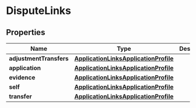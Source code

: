 

# DisputeLinks


## Properties

| Name | Type | Description | Notes |
|------------ | ------------- | ------------- | -------------|
|**adjustmentTransfers** | [**ApplicationLinksApplicationProfile**](ApplicationLinksApplicationProfile.md) |  |  [optional] |
|**application** | [**ApplicationLinksApplicationProfile**](ApplicationLinksApplicationProfile.md) |  |  [optional] |
|**evidence** | [**ApplicationLinksApplicationProfile**](ApplicationLinksApplicationProfile.md) |  |  [optional] |
|**self** | [**ApplicationLinksApplicationProfile**](ApplicationLinksApplicationProfile.md) |  |  [optional] |
|**transfer** | [**ApplicationLinksApplicationProfile**](ApplicationLinksApplicationProfile.md) |  |  [optional] |



